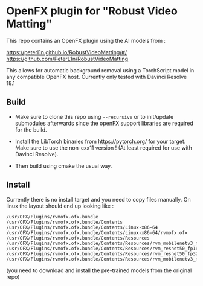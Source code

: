 OpenFX plugin for "Robust Video Matting"
========================================

This repo contains an OpenFX plugin using the AI models from :

https://peterl1n.github.io/RobustVideoMatting/#/
https://github.com/PeterL1n/RobustVideoMatting

This allows for automatic background removal using a TorchScript model
in any compatible OpenFX host. Currently only tested with Davinci Resolve 18.1


Build
-----

* Make sure to clone this repo using `--recursive` or to init/update
  submodules afterwards since the openFX support libraries are required
  for the build.

* Install the LibTorch binaries from https://pytorch.org/ for your target.
  Make sure to use the non-cxx11 version ! (At least required for use with
  Davinci Resolve).

* Then build using cmake the usual way.


Install
-------

Currently there is no install target and you need to copy files manually.
On linux the layout should end up looking like :

```
/usr/OFX/Plugins/rvmofx.ofx.bundle
/usr/OFX/Plugins/rvmofx.ofx.bundle/Contents
/usr/OFX/Plugins/rvmofx.ofx.bundle/Contents/Linux-x86-64
/usr/OFX/Plugins/rvmofx.ofx.bundle/Contents/Linux-x86-64/rvmofx.ofx
/usr/OFX/Plugins/rvmofx.ofx.bundle/Contents/Resources
/usr/OFX/Plugins/rvmofx.ofx.bundle/Contents/Resources/rvm_mobilenetv3_fp16.torchscript
/usr/OFX/Plugins/rvmofx.ofx.bundle/Contents/Resources/rvm_resnet50_fp16.torchscript
/usr/OFX/Plugins/rvmofx.ofx.bundle/Contents/Resources/rvm_resnet50_fp32.torchscript
/usr/OFX/Plugins/rvmofx.ofx.bundle/Contents/Resources/rvm_mobilenetv3_fp32.torchscript
```

(you need to download and install the pre-trained models from the original repo)

